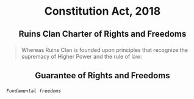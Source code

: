 # <p align="center"> Constitution Act, 2018 </p>
## <p align="center"> Ruins Clan Charter of Rights and Freedoms </p>
> Whereas Ruins Clan is founded upon principles that recognize the supremacy of Higher Power and the rule of law:
## <p align="center"> Guarantee of Rights and Freedoms </p>
*`Fundamental freedoms`*
